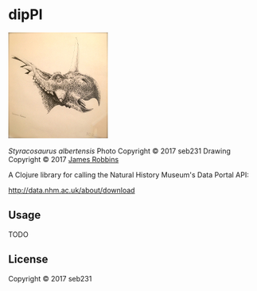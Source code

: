 # dipPI

![Styracosaurus](images/IMG_4496-2.JPG)

_Styracosaurus albertensis_
Photo Copyright © 2017 seb231
Drawing Copyright © 2017 [James Robbins](http://www.jr-illustration.co.uk/)

A Clojure library for calling the Natural History Museum's Data Portal API:

http://data.nhm.ac.uk/about/download

## Usage

TODO

## License

Copyright © 2017 seb231
